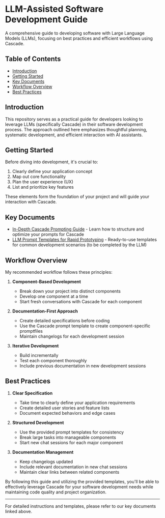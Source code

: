 # LLM-Assisted Software Development Guide

A comprehensive guide to developing software with Large Language Models (LLMs), focusing on best practices and efficient workflows using Cascade.

## Table of Contents
- [Introduction](#introduction)
- [Getting Started](#getting-started)
- [Key Documents](#key-documents)
- [Workflow Overview](#workflow-overview)
- [Best Practices](#best-practices)

## Introduction

This repository serves as a practical guide for developers looking to leverage LLMs (specifically Cascade) in their software development process. The approach outlined here emphasizes thoughtful planning, systematic development, and efficient interaction with AI assistants.

## Getting Started

Before diving into development, it's crucial to:
1. Clearly define your application concept
2. Map out core functionality
3. Plan the user experience (UX)
4. List and prioritize key features

These elements form the foundation of your project and will guide your interaction with Cascade.

## Key Documents

- [In-Depth Cascade Prompting Guide](cascade-prompting-guide.md) - Learn how to structure and optimize your prompts for Cascade
- [LLM Prompt Templates for Rapid Prototyping](llm-prompt-templates-for-rapid-prototyping.md) - Ready-to-use templates for common development scenarios (to be completed by the LLM)

## Workflow Overview

My recommended workflow follows these principles:

1. **Component-Based Development**
   - Break down your project into distinct components
   - Develop one component at a time
   - Start fresh conversations with Cascade for each component

2. **Documentation-First Approach**
   - Create detailed specifications before coding
   - Use the Cascade prompt template to create component-specific promptfiles
   - Maintain changelogs for each development session

3. **Iterative Development**
   - Build incrementally
   - Test each component thoroughly
   - Include previous documentation in new development sessions

## Best Practices

1. **Clear Specification**
   - Take time to clearly define your application requirements
   - Create detailed user stories and feature lists
   - Document expected behaviors and edge cases

2. **Structured Development**
   - Use the provided prompt templates for consistency
   - Break large tasks into manageable components
   - Start new chat sessions for each major component

3. **Documentation Management**
   - Keep changelogs updated
   - Include relevant documentation in new chat sessions
   - Maintain clear links between related components

By following this guide and utilizing the provided templates, you'll be able to effectively leverage Cascade for your software development needs while maintaining code quality and project organization.

---

For detailed instructions and templates, please refer to our key documents linked above.
